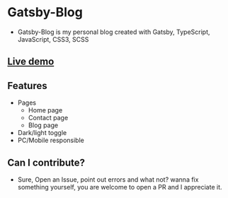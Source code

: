 # Gatsby-Blog
- Gatsby-Blog is my personal blog created with Gatsby, TypeScript, JavaScript, CSS3, SCSS

## [Live demo](https://gatsby-gitblog.vercel.app)

## Features
- Pages
  - Home page
  - Contact page
  - Blog page
- Dark/light toggle
- PC/Mobile responsible

## Can I contribute?
- Sure, Open an Issue, point out errors and what not? wanna fix something yourself, you are welcome to open a PR and I appreciate it.


